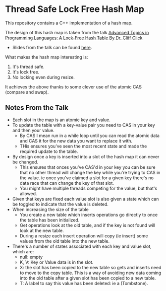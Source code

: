 # Thread Safe Lock Free Hash Map

This repository contains a C++ implementation of a hash map.

The design of this hash map is taken from the talk [Advanced Topics in Programming Languages: A Lock-Free Hash Table By  Dr. Cliff Click](https://www.youtube.com/watch?v=HJ-719EGIts) 
- Slides from the talk can be found [here](https://web.stanford.edu/class/ee380/Abstracts/070221_LockFreeHash.pdf). 

What makes the hash map interesting is:
1. It's thread safe.
2. It's lock free.
3. No locking even during resize. 

It achieves the above thanks to some clever use of the atomic CAS (compare and swap).

## Notes From the Talk

- Each slot in the map is an atomic key and value.
- To update the table with a key-value pair you need to CAS in your key and then your value. 
    - By CAS I mean run in a while loop until you can read the atomic data and CAS it for the new data you want to replace it with.
    - THis ensures you've seen the most recent state and made the required update to the table.
- By design once a key is inserted into a slot of the hash map it can never be changed.
    - This ensures that onces you've CAS'd in your key you can be sure that no other thread will change the key while you're trying to CAS in the value. ie once you've claimed a slot for a given key there's no data race that can change the key of that slot.
    - You might have multiple threads competing for the value, but that's allowed.
- Given that keys are fixed each value slot is also given a state which can be toggled to indicate that the value is deleted.
- When increasing the size of the table
    - You create a new table which inserts operations go directly to once the table has been initialized. 
    - Get operations look at the old table, and if the key is not found will look at the new table.
    - During a resize each insert operation will copy (ie insert) some values from the old table into the new table.
- There's a number of states associated with each key and value slot, which are:
    - null: empty
    - K, V: Key or Value data is in the slot.
    - X: the slot has been copied to the new table so gets and inserts need to move to the copy table. This is a way of avoiding new data coming into the old table after a given slot has been copied to a new table. 
    - T: A label to say this value has been deleted: ie a (Tombstone).
    
